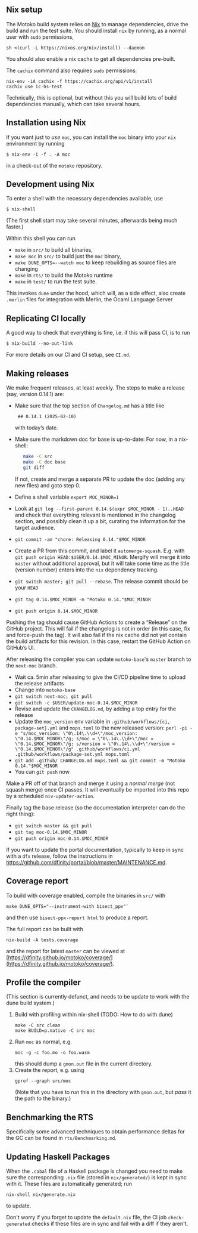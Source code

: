 ## Nix setup

The Motoko build system relies on [Nix](https://nixos.org/) to manage
dependencies, drive the build and run the test suite. You should install `nix` by
running, as a normal user with `sudo` permissions,
```
sh <(curl -L https://nixos.org/nix/install) --daemon
```

You should also enable a nix cache to get all dependencies pre-built.

The `cachix` command also requires `sudo` permissions.
```
nix-env -iA cachix -f https://cachix.org/api/v1/install
cachix use ic-hs-test
```
Technically, this is optional, but without this you will build lots of build
dependencies manually, which can take several hours.

## Installation using Nix

If you want just to _use_ `moc`, you can install the `moc` binary into your `nix`
environment by running
```
$ nix-env -i -f . -A moc
```
in a check-out of the `motoko` repository.

## Development using Nix

To enter a shell with the necessary dependencies available, use
```
$ nix-shell
```
(The first shell start may take several minutes, afterwards being much faster.)

Within this shell you can run
 * `make` in `src/` to build all binaries,
 * `make moc` in `src/` to build just the `moc` binary,
 * `make DUNE_OPTS=--watch moc` to keep rebuilding as source files are changing
 * `make` in `rts/` to build the Motoko runtime
 * `make` in `test/` to run the test suite.

This invokes `dune` under the hood, which will, as a side effect, also create
`.merlin` files for integration with Merlin, the Ocaml Language Server

## Replicating CI locally

A good way to check that everything is fine, i.e. if this will pass CI, is to run
```
$ nix-build --no-out-link
```

For more details on our CI and CI setup, see `CI.md`.


## Making releases

We make frequent releases, at least weekly. The steps to make a release (say, version 0.14.1) are:

 * Make sure that the top section of `Changelog.md` has a title like

        ## 0.14.1 (2025-02-10)

   with today’s date.

 * Make sure the markdown doc for base is up-to-date:
   For now, in a nix-shell:

   ```bash
      make -C src
      make -C doc base
      git diff
   ```

   If not, create and merge a separate PR to update the doc (adding any new files) and goto step 0.

 * Define a shell variable `export MOC_MINOR=1`

 * Look at `git log --first-parent 0.14.$(expr $MOC_MINOR - 1)..HEAD` and check
   that everything relevant is mentioned in the changelog section, and possibly
   clean it up a bit, curating the information for the target audience.

 * `git commit -am "chore: Releasing 0.14."$MOC_MINOR`
 * Create a PR from this commit, and label it `automerge-squash`. E.g.
   with `git push origin HEAD:$USER/0.14.$MOC_MINOR`. Mergify will
   merge it into `master` without additional approval, but it will take some
   time as the title (version number) enters into the `nix` dependency tracking.
 * `git switch master; git pull --rebase`. The release commit should be your `HEAD`
 * `git tag 0.14.$MOC_MINOR -m "Motoko 0.14."$MOC_MINOR`
 * `git push origin 0.14.$MOC_MINOR`

Pushing the tag should cause GitHub Actions to create a “Release” on the GitHub
project. This will fail if the changelog is not in order (in this case, fix and
force-push the tag).  It will also fail if the nix cache did not yet contain
the build artifacts for this revision. In this case, restart the GitHub Action
on GitHub’s UI.

After releasing the compiler you can update `motoko-base`'s `master`
branch to the `next-moc` branch.

* Wait ca. 5min after releasing to give the CI/CD pipeline time to upload the release artifacts
* Change into `motoko-base`
* `git switch next-moc; git pull`
* `git switch -c $USER/update-moc-0.14.$MOC_MINOR`
* Revise and update the `CHANGELOG.md`, by adding a top entry for the release
* Update the `moc_version` env variable in `.github/workflows/{ci, package-set}.yml` and `mops.toml`
  to the new released version:
  `perl -pi -e "s/moc_version: \"0\.14\.\\d+\"/moc_version: \"0.14.$MOC_MINOR\"/g; s/moc = \"0\.14\.\\d+\"/moc = \"0.14.$MOC_MINOR\"/g; s/version = \"0\.14\.\\d+\"/version = \"0.14.$MOC_MINOR\"/g" .github/workflows/ci.yml .github/workflows/package-set.yml mops.toml`
* `git add .github/ CHANGELOG.md mops.toml && git commit -m "Motoko 0.14."$MOC_MINOR`
* You can `git push` now

Make a PR off of that branch and merge it using a _normal merge_ (not
squash merge) once CI passes. It will eventually be imported into this
repo by a scheduled `niv-updater-action`.

Finally tag the base release (so the documentation interpreter can do the right thing):
* `git switch master && git pull`
* `git tag moc-0.14.$MOC_MINOR`
* `git push origin moc-0.14.$MOC_MINOR`

If you want to update the portal documentation, typically to keep in sync with a `dfx` release, follow the instructions in https://github.com/dfinity/portal/blob/master/MAINTENANCE.md.

## Coverage report

To build with coverage enabled, compile the binaries in `src/` with
```
make DUNE_OPTS="--instrument-with bisect_ppx"`
```
and then use `bisect-ppx-report html` to produce a report.

The full report can be built with
```
nix-build -A tests.coverage
```
and the report for latest `master` can be viewed at
[https://dfinity.github.io/motoko/coverage/](https://dfinity.github.io/motoko/coverage/).

## Profile the compiler

(This section is currently defunct, and needs to be update to work with the dune
build system.)

1. Build with profiling within nix-shell (TODO: How to do with dune)
   ```
   make -C src clean
   make BUILD=p.native -C src moc
   ```
2. Run `moc` as normal, e.g.
   ```
   moc -g -c foo.mo -o foo.wasm
   ```
   this should dump a `gmon.out` file in the current directory.
3. Create the report, e.g. using
   ```
   gprof --graph src/moc
   ```
   (Note that you have to _run_ this in the directory with `gmon.out`, but
   _pass_ it the path to the binary.)


## Benchmarking the RTS

Specifically some advanced techniques to obtain performance deltas for the
GC can be found in `rts/Benchmarking.md`.

## Updating Haskell Packages

When the `.cabal` file of a Haskell package is changed you need to make sure the
corresponding `.nix` file (stored in `nix/generated/`) is kept in sync with it. These files are automatically generated; run
```
nix-shell nix/generate.nix
```
to update.

Don't worry if you forget to update the `default.nix` file, the CI job
`check-generated` checks if these files are in sync and fail with a diff if
they aren't.
